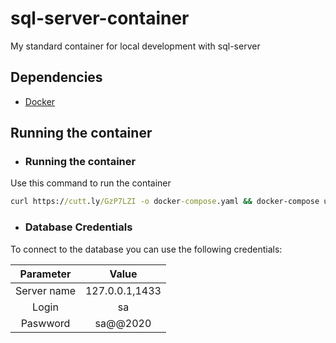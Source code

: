 # sql-server-container
My standard container for local development with sql-server

## Dependencies 

- [Docker](https://docs.docker.com/get-docker/)

## Running the container

- ### Running the container

Use this command to run the container

```cmd
curl https://cutt.ly/GzP7LZI -o docker-compose.yaml && docker-compose up -d
```

- ### Database Credentials

To connect to the database you can use the following credentials:

| Parameter | Value |
| :---: | :---: |
| Server name | 127.0.0.1,1433 |
| Login | sa |
| Paswword | sa@@2020 |

